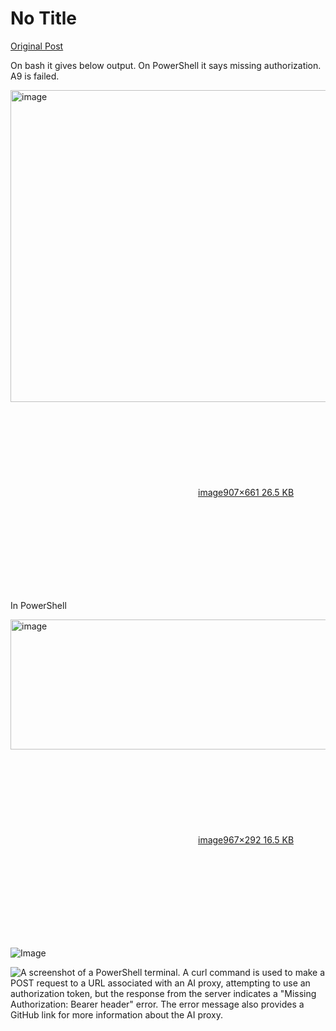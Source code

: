 # No Title

[Original Post](https://discourse.onlinedegree.iitm.ac.in/t/164277/411)

<p>On bash it gives below output. On PowerShell it says missing authorization. A9 is failed.</p>
<p><div class="lightbox-wrapper"><a class="lightbox" href="https://europe1.discourse-cdn.com/flex013/uploads/iitm/original/3X/0/4/040960e1d380f811ec53df35434564307fbd8388.png" data-download-href="/uploads/short-url/zI0bX2sssJ128w3Yb2Ypa83iAw.png?dl=1" title="image" rel="noopener nofollow ugc"><img src="https://europe1.discourse-cdn.com/flex013/uploads/iitm/original/3X/0/4/040960e1d380f811ec53df35434564307fbd8388.png" alt="image" data-base62-sha1="zI0bX2sssJ128w3Yb2Ypa83iAw" width="686" height="499" data-dominant-color="080808"><div class="meta"><svg class="fa d-icon d-icon-far-image svg-icon" aria-hidden="true"><use href="#far-image"></use></svg><span class="filename">image</span><span class="informations">907×661 26.5 KB</span><svg class="fa d-icon d-icon-discourse-expand svg-icon" aria-hidden="true"><use href="#discourse-expand"></use></svg></div></a></div></p>
<p>In PowerShell<br>
<div class="lightbox-wrapper"><a class="lightbox" href="https://europe1.discourse-cdn.com/flex013/uploads/iitm/original/3X/b/d/bd8b1f78ee2e9e130956f545a8e96d89d6785b2e.png" data-download-href="/uploads/short-url/r2Mjja9KwWVfUIYbgXLiuB4qsH4.png?dl=1" title="image" rel="noopener nofollow ugc"><img src="https://europe1.discourse-cdn.com/flex013/uploads/iitm/original/3X/b/d/bd8b1f78ee2e9e130956f545a8e96d89d6785b2e.png" alt="image" data-base62-sha1="r2Mjja9KwWVfUIYbgXLiuB4qsH4" width="690" height="208" data-dominant-color="16191A"><div class="meta"><svg class="fa d-icon d-icon-far-image svg-icon" aria-hidden="true"><use href="#far-image"></use></svg><span class="filename">image</span><span class="informations">967×292 16.5 KB</span><svg class="fa d-icon d-icon-discourse-expand svg-icon" aria-hidden="true"><use href="#discourse-expand"></use></svg></div></a></div></p>

![Image](https://europe1.discourse-cdn.com/flex013/uploads/iitm/original/3X/0/4/040960e1d380f811ec53df35434564307fbd8388.png)

![A screenshot of a PowerShell terminal. A `curl` command is used to make a POST request to a URL associated with an AI proxy, attempting to use an authorization token, but the response from the server indicates a "Missing Authorization: Bearer header" error. The error message also provides a GitHub link for more information about the AI proxy.](https://europe1.discourse-cdn.com/flex013/uploads/iitm/original/3X/b/d/bd8b1f78ee2e9e130956f545a8e96d89d6785b2e.png)
